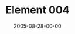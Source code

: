 ---
layout: message
category: message
series: "Elements"
title: "Element 004"
date: 2005-08-28-00-00
message_id: 105
audio: "http://s3.amazonaws.com/crossroads-media/media/legacy/mp3/Elements_04_08-28-05_Element_4.mp3"
audio-duration: "45:43"
flag: "N"
---